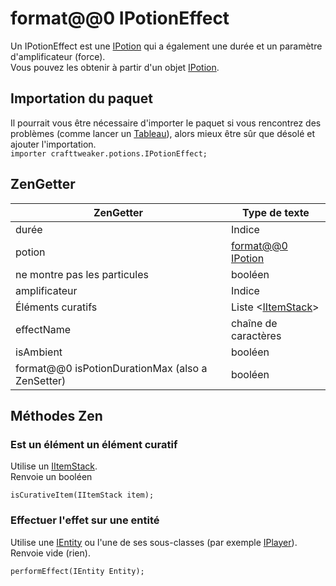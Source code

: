 # format@@0 IPotionEffect

Un IPotionEffect est une [IPotion](/Vanilla/Potions/IPotion/) qui a également une durée et un paramètre d'amplificateur (force).  
Vous pouvez les obtenir à partir d'un objet [IPotion](/Vanilla/Potions/IPotion/).

## Importation du paquet

Il pourrait vous être nécessaire d'importer le paquet si vous rencontrez des problèmes (comme lancer un [Tableau](/AdvancedFunctions/Arrays_and_Loops/)), alors mieux être sûr que désolé et ajouter l'importation.  
`importer crafttweaker.potions.IPotionEffect;`

## ZenGetter

| ZenGetter                                        | Type de texte                                    |
| ------------------------------------------------ | ------------------------------------------------ |
| durée                                            | Indice                                           |
| potion                                           | [format@@0 IPotion](/Vanilla/Potions/IPotion/)   |
| ne montre pas les particules                     | booléen                                          |
| amplificateur                                    | Indice                                           |
| Éléments curatifs                                | Liste <[IItemStack](/Vanilla/Items/IItemStack/)> |
| effectName                                       | chaîne de caractères                             |
| isAmbient                                        | booléen                                          |
| format@@0 isPotionDurationMax (also a ZenSetter) | booléen                                          |

## Méthodes Zen

### Est un élément un élément curatif

Utilise un [IItemStack](/Vanilla/Items/IItemStack/).  
Renvoie un booléen

```zenscript
isCurativeItem(IItemStack item);
```

### Effectuer l'effet sur une entité

Utilise une [IEntity](/Vanilla/Entities/IEntity/) ou l'une de ses sous-classes (par exemple [IPlayer](/Vanilla/Players/IPlayer/)).  
Renvoie vide (rien).

```zenscript
performEffect(IEntity Entity);
```